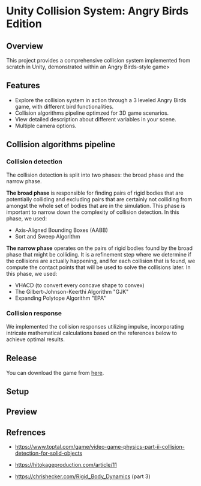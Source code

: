 # Unity Collision System: Angry Birds Edition

## Overview
This project provides a comprehensive collision system implemented from scratch in Unity, demonstrated within an Angry Birds-style game>

## Features
* Explore the collision system in action through a 3 leveled Angry Birds game, with different bird functionalities.
* Collision algorithms pipeline optimzed for 3D game scenarios.
* View detailed description about different variables in your scene.
* Multiple camera options.

## Collision algorithms pipeline
### Collision detection
The collision detection is split into two phases: the broad phase and the narrow phase.

**The broad phase** is responsible for finding pairs of rigid bodies that are potentially colliding and excluding pairs that are certainly not colliding from amongst the whole set of bodies that are in the simulation. This phase is important to narrow down the complexity of collision detection.
In this phase, we used:
- Axis-Aligned Bounding Boxes (AABB)
- Sort and Sweep Algorithm

**The narrow phase** operates on the pairs of rigid bodies found by the broad phase that might be colliding. It is a refinement step where we determine if the collisions are actually happening, and for each collision that is found, we compute the contact points that will be used to solve the collisions later.
In this phase, we used:
- VHACD (to convert every concave shape to convex)
- The Gilbert-Johnson-Keerthi Algorithm "GJK"
- Expanding Polytope Algorithm "EPA"

### Collision response

We implemented the collision responses utilizing impulse, incorporating intricate mathematical calculations based on the references below to achieve optimal results.


## Release

You can download the game from [here](https://lnkd.in/efGh39j7).

## Setup



## Preview


## Refrences
* https://www.toptal.com/game/video-game-physics-part-ii-collision-detection-for-solid-objects

* https://hitokageproduction.com/article/11

* https://chrishecker.com/Rigid_Body_Dynamics (part 3)
